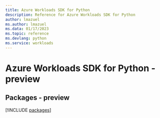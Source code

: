 ```yaml
---
title: Azure Workloads SDK for Python
description: Reference for Azure Workloads SDK for Python
author: lmazuel
ms.author: lmazuel
ms.data: 01/17/2023
ms.topic: reference
ms.devlang: python
ms.service: workloads
---
```

# Azure Workloads SDK for Python - preview
## Packages - preview
[!INCLUDE [packages](workloads-index.md)]